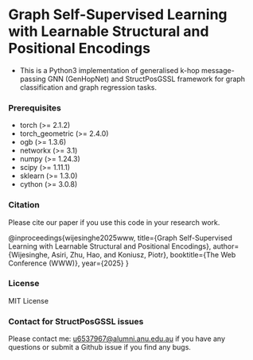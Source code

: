 # Graph Self-Supervised Learning with Learnable Structural and Positional Encodings

* This is a Python3 implementation of generalised k-hop message-passing GNN (GenHopNet) and StructPosGSSL framework for graph classification and graph regression tasks.

### Prerequisites

* torch (>= 2.1.2)
* torch_geometric (>= 2.4.0)
* ogb (>= 1.3.6)
* networkx (>= 3.1)
* numpy (>= 1.24.3)
* scipy (>= 1.11.1)
* sklearn (>= 1.3.0)
* cython (>= 3.0.8)

### Citation
Please cite our paper if you use this code in your research work.

@inproceedings{wijesinghe2025www,
  title={Graph Self-Supervised Learning with Learnable Structural and Positional Encodings},
  author={Wijesinghe, Asiri, Zhu, Hao, and Koniusz, Piotr},
  booktitle={The Web Conference (WWW)},
  year={2025}
}

### License
MIT License

### Contact for StructPosGSSL issues
Please contact me: u6537967@alumni.anu.edu.au if you have any questions or submit a Github issue if you find any bugs.